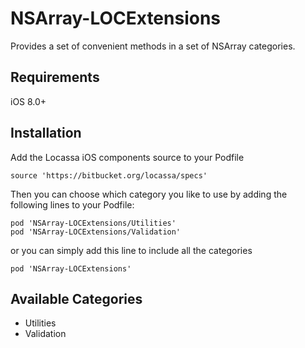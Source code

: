 # NSArray-LOCExtensions

Provides a set of convenient methods in a set of NSArray categories.

## Requirements

iOS 8.0+

## Installation

Add the Locassa iOS components source to your Podfile

	source 'https://bitbucket.org/locassa/specs'

Then you can choose which category you like to use by adding the following lines to your Podfile:

    pod 'NSArray-LOCExtensions/Utilities'
    pod 'NSArray-LOCExtensions/Validation'

or you can simply add this line to include all the categories

	pod 'NSArray-LOCExtensions'

## Available Categories

- Utilities
- Validation